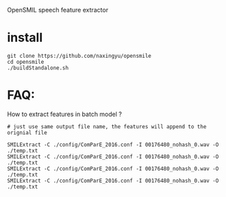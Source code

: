 OpenSMIL speech feature extractor


# install
```
git clone https://github.com/naxingyu/opensmile
cd opensmile
./buildStandalone.sh
```
# FAQ:

How to extract features in batch model ?
```
# just use same output file name, the features will append to the orignial file

SMILExtract -C ./config/ComParE_2016.conf -I 00176480_nohash_0.wav -O ./temp.txt
SMILExtract -C ./config/ComParE_2016.conf -I 00176480_nohash_0.wav -O ./temp.txt
SMILExtract -C ./config/ComParE_2016.conf -I 00176480_nohash_0.wav -O ./temp.txt
SMILExtract -C ./config/ComParE_2016.conf -I 00176480_nohash_0.wav -O ./temp.txt
```
